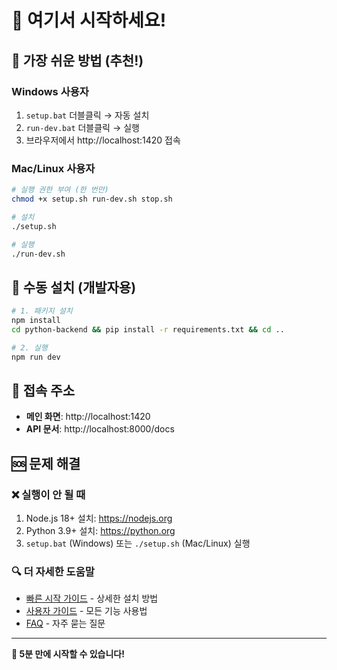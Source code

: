 # 🎯 여기서 시작하세요!

## 🚀 가장 쉬운 방법 (추천!)

### Windows 사용자
1. `setup.bat` 더블클릭 → 자동 설치
2. `run-dev.bat` 더블클릭 → 실행
3. 브라우저에서 http://localhost:1420 접속

### Mac/Linux 사용자
```bash
# 실행 권한 부여 (한 번만)
chmod +x setup.sh run-dev.sh stop.sh

# 설치
./setup.sh

# 실행
./run-dev.sh
```

## 🔧 수동 설치 (개발자용)

```bash
# 1. 패키지 설치
npm install
cd python-backend && pip install -r requirements.txt && cd ..

# 2. 실행
npm run dev
```

## 📱 접속 주소

- **메인 화면**: http://localhost:1420
- **API 문서**: http://localhost:8000/docs

## 🆘 문제 해결

### ❌ 실행이 안 될 때
1. Node.js 18+ 설치: https://nodejs.org
2. Python 3.9+ 설치: https://python.org
3. `setup.bat` (Windows) 또는 `./setup.sh` (Mac/Linux) 실행

### 🔍 더 자세한 도움말
- [빠른 시작 가이드](QUICK_START.md) - 상세한 설치 방법
- [사용자 가이드](docs/USER_GUIDE.md) - 모든 기능 사용법
- [FAQ](docs/FAQ.md) - 자주 묻는 질문

---

**🎉 5분 만에 시작할 수 있습니다!**